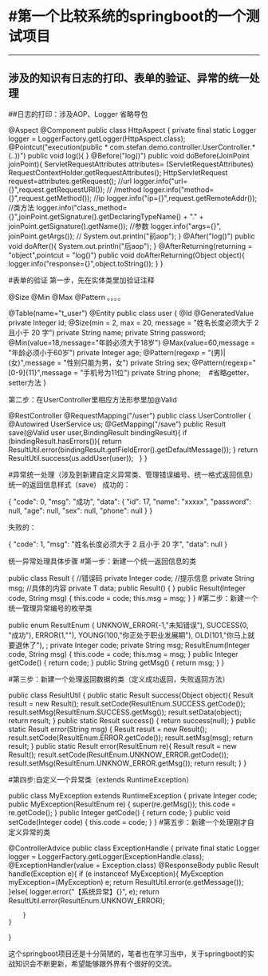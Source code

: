 #第一个比较系统的springboot的一个测试项目
=
------
涉及的知识有日志的打印、表单的验证、异常的统一处理
-
##日志的打印：涉及AOP、Logger
省略导包

@Aspect
@Component
public class HttpAspect {
    private final static Logger logger = LoggerFactory.getLogger(HttpAspect.class);
    @Pointcut("execution(public * com.stefan.demo.controller.UserController.*(..))")
    public void log(){
    }
    @Before("log()")
    public void doBefore(JoinPoint joinPoint){
        ServletRequestAttributes attributes= (ServletRequestAttributes) RequestContextHolder.getRequestAttributes();
        HttpServletRequest request=attributes.getRequest();
        //url
        logger.info("url={}",request.getRequestURI());
        // /method
        logger.info("method={}",request.getMethod());
        //ip
        logger.info("ip={}",request.getRemoteAddr());
        //类方法
        logger.info("class_method={}",joinPoint.getSignature().getDeclaringTypeName() + "." + joinPoint.getSignature().getName());
        //参数
        logger.info("args={}", joinPoint.getArgs());
        //
        System.out.println("前aop");
    }
    @After("log()")
    public void doAfter(){
        System.out.println("后aop");
    }
    @AfterReturning(returning = "object",pointcut = "log()")
    public void doAfterReturning(Object object){
        logger.info("response={}",object.toString());
    }
}

#表单的验证
第一步，先在实体类里加验证注释

@Size
@Min
@Max
@Pattern
。。。。

@Table(name="t_user")
@Entity
public class user {
    @Id
    @GeneratedValue
    private Integer id;
    @Size(min = 2, max = 20, message = "姓名长度必须大于 2 且小于 20 字")
    private String name;
    private String password;
    @Min(value=18,message="年龄必须大于18岁")
    @Max(value=60,message = "年龄必须小于60岁")
    private Integer age;
    @Pattern(regexp = "(男)|(女)",message = "性别只能为男，女")
    private String sex;
    @Pattern(regexp="[0-9]{11}",message = "手机号为11位")
    private String phone;
    #省略getter、setter方法
}

第二步：在UserController里相应方法形参里加@Valid

@RestController
@RequestMapping("/user")
public class UserController {
    @Autowired
UserService us;
    @GetMapping("/save")
    public Result<user> save(@Valid   user user,BindingResult bindingResult){
        if (bindingResult.hasErrors()){
            return ResultUtil.error(bindingResult.getFieldError().getDefaultMessage());
        }
        return ResultUtil.success(us.addUser(user));
    }
}

#异常统一处理（涉及到新建自定义异常类、管理错误编号、统一格式返回信息）
统一的返回信息样式（save）
成功的：

{
    "code": 0,
    "msg": "成功",
    "data": {
        "id": 17,
        "name": "xxxxx",
        "password": null,
        "age": null,
        "sex": null,
        "phone": null
    }
}

失败的：

{
    "code": 1,
    "msg": "姓名长度必须大于 2 且小于 20 字",
    "data": null
}

统一异常处理具体步骤
#第一步：新建一个统一返回信息的类

public class Result<T> {
    //错误码
    private Integer code;
    //提示信息
    private String msg;
    //具体的内容
    private T data;
    public Result() {
    }
    public Result(Integer code, String msg) {
        this.code = code;
        this.msg = msg;
    }
}
#第二步：新建一个统一管理异常编号的枚举类
    
public enum ResultEnum {
    UNKNOW_ERROR(-1,"未知错误"),
    SUCCESS(0, "成功"),
    ERROR(1,""),
    YOUNG(100,"你正处于职业发展期"),
    OLD(101,"你马上就要退休了"),
    ;
    private  Integer code;
    private String msg;
    ResultEnum(Integer code, String msg) {
        this.code = code;
        this.msg = msg;
    }
    public Integer getCode() {
        return code;
    }
    public String getMsg() {
        return msg;
    }
}

#第三步：新建一个处理返回数据的类（定义成功返回，失败返回方法）

public class ResultUtil {
    public static Result success(Object object){
        Result result = new Result();
        result.setCode(ResultEnum.SUCCESS.getCode());
        result.setMsg(ResultEnum.SUCCESS.getMsg());
        result.setData(object);
        return result;
    }
    public static Result success() {
        return success(null);
    }
    public static Result error(String msg) {
        Result result = new Result();
        result.setCode(ResultEnum.ERROR.getCode());
        result.setMsg(msg);
        return result;
    }
    public static  Result error(ResultEnum re){
        Result result = new Result();
        result.setCode(ResultEnum.UNKNOW_ERROR.getCode());
        result.setMsg(ResultEnum.UNKNOW_ERROR.getMsg());
        return result;
    }
}

#第四步:自定义一个异常类（extends RuntimeException）

public class MyException extends RuntimeException {
    private Integer code;
    public MyException(ResultEnum re) {
        super(re.getMsg());
        this.code = re.getCode();
    }
    public Integer getCode() {
        return code;
    }
    public void setCode(Integer code) {
        this.code = code;
    }
}
#第五步：新建一个处理刚才自定义异常的类

@ControllerAdvice
public class ExceptionHandle {
    private final static Logger logger = LoggerFactory.getLogger(ExceptionHandle.class);
    @ExceptionHandler(value = Exception.class)
    @ResponseBody
    public Result handle(Exception e){
        if (e instanceof MyException){
            MyException myException=(MyException) e;
            return ResultUtil.error(e.getMessage());
        }else{
            logger.error("【系统异常】{}", e);
            return ResultUtil.error(ResultEnum.UNKNOW_ERROR);

        }
    }
}

这个springboot项目还是十分简陋的，笔者也在学习当中，关于springboot的实战知识会不断更新，希望能够跟外界有个很好的交流。






